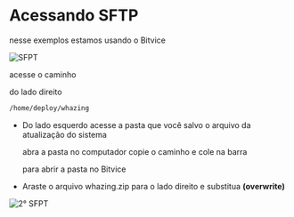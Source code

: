 # Acessando SFTP
nesse exemplos estamos usando o Bitvice

![SFPT](https://github.com/user-attachments/assets/3eb7840a-9227-4118-b99f-3c83a6e479a6)

acesse o caminho 


do lado direito

```bash
/home/deploy/whazing
```

- Do lado esquerdo acesse a pasta que você salvo o arquivo da atualização do sistema

  
  abra a pasta no computador copie o caminho e cole na barra

  para abrir a pasta no Bitvice


- Araste o arquivo whazing.zip para o lado direito e substitua **(overwrite)**


![2° SFPT ](https://github.com/user-attachments/assets/de7ceae7-fb0c-4ff5-b3ce-4a4a9320fa33)





